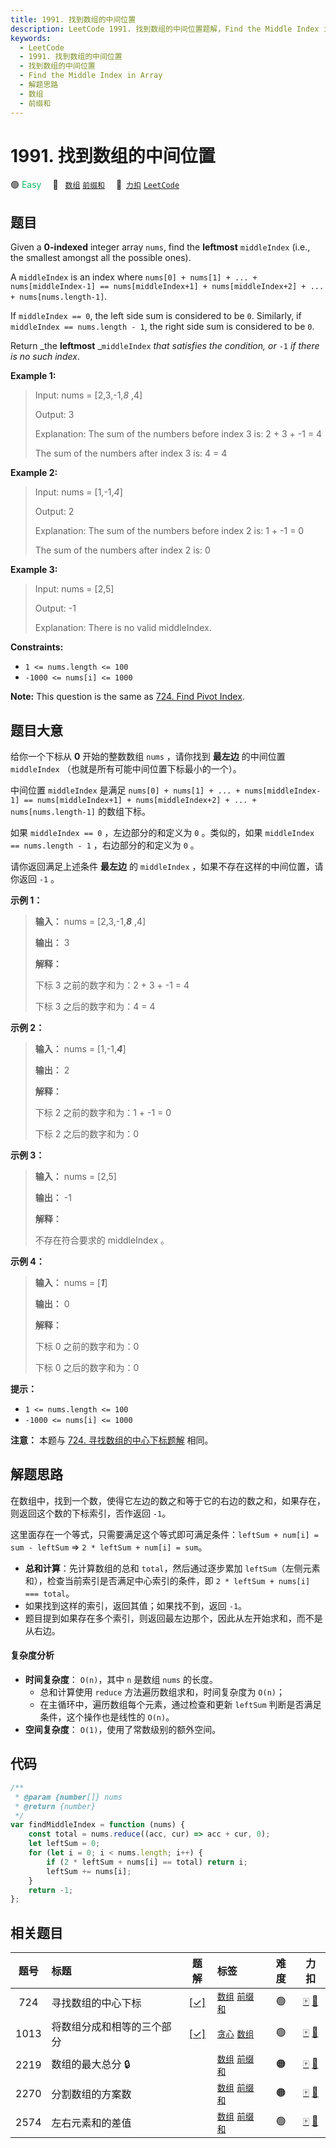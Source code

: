 ```yaml
---
title: 1991. 找到数组的中间位置
description: LeetCode 1991. 找到数组的中间位置题解，Find the Middle Index in Array，包含解题思路、复杂度分析以及完整的 JavaScript 代码实现。
keywords:
  - LeetCode
  - 1991. 找到数组的中间位置
  - 找到数组的中间位置
  - Find the Middle Index in Array
  - 解题思路
  - 数组
  - 前缀和
---
```


# 1991. 找到数组的中间位置

🟢 <font color=#15bd66>Easy</font>&emsp; 🔖&ensp; [`数组`](/tag/array.md) [`前缀和`](/tag/prefix-sum.md)&emsp; 🔗&ensp;[`力扣`](https://leetcode.cn/problems/find-the-middle-index-in-array) [`LeetCode`](https://leetcode.com/problems/find-the-middle-index-in-array)

## 题目

Given a **0-indexed** integer array `nums`, find the **leftmost**
`middleIndex` (i.e., the smallest amongst all the possible ones).

A `middleIndex` is an index where `nums[0] + nums[1] + ... + nums[middleIndex-1] == nums[middleIndex+1] + nums[middleIndex+2] + ... + nums[nums.length-1]`.

If `middleIndex == 0`, the left side sum is considered to be `0`. Similarly,
if `middleIndex == nums.length - 1`, the right side sum is considered to be
`0`.

Return _the **leftmost** _`middleIndex` _that satisfies the condition, or_ `-1`
_if there is no such index_.

**Example 1:**

> Input: nums = [2,3,-1,_8_ ,4]
>
> Output: 3
>
> Explanation: The sum of the numbers before index 3 is: 2 + 3 + -1 = 4
>
> The sum of the numbers after index 3 is: 4 = 4

**Example 2:**

> Input: nums = [1,-1,_4_]
>
> Output: 2
>
> Explanation: The sum of the numbers before index 2 is: 1 + -1 = 0
>
> The sum of the numbers after index 2 is: 0

**Example 3:**

> Input: nums = [2,5]
>
> Output: -1
>
> Explanation: There is no valid middleIndex.

**Constraints:**

- `1 <= nums.length <= 100`
- `-1000 <= nums[i] <= 1000`

**Note:** This question is the same as [724. Find Pivot Index](./0724.md).

## 题目大意

给你一个下标从 **0** 开始的整数数组 `nums` ，请你找到 **最左边** 的中间位置 `middleIndex`
（也就是所有可能中间位置下标最小的一个）。

中间位置 `middleIndex` 是满足 `nums[0] + nums[1] + ... + nums[middleIndex-1] == nums[middleIndex+1] + nums[middleIndex+2] + ... + nums[nums.length-1]` 的数组下标。

如果 `middleIndex == 0` ，左边部分的和定义为 `0` 。类似的，如果 `middleIndex == nums.length - 1`
，右边部分的和定义为 `0` 。

请你返回满足上述条件 **最左边** 的 `middleIndex` ，如果不存在这样的中间位置，请你返回 `-1` 。

**示例 1：**

> **输入：** nums = [2,3,-1,_**8**_ ,4]
>
> **输出：** 3
>
> **解释：**
>
> 下标 3 之前的数字和为：2 + 3 + -1 = 4
>
> 下标 3 之后的数字和为：4 = 4

**示例 2：**

> **输入：** nums = [1,-1,_**4**_]
>
> **输出：** 2
>
> **解释：**
>
> 下标 2 之前的数字和为：1 + -1 = 0
>
> 下标 2 之后的数字和为：0

**示例 3：**

> **输入：** nums = [2,5]
>
> **输出：** -1
>
> **解释：**
>
> 不存在符合要求的 middleIndex 。

**示例 4：**

> **输入：** nums = [_**1**_]
>
> **输出：** 0
>
> **解释：**
>
> 下标 0 之前的数字和为：0
>
> 下标 0 之后的数字和为：0

**提示：**

- `1 <= nums.length <= 100`
- `-1000 <= nums[i] <= 1000`

**注意：** 本题与 [724. 寻找数组的中心下标题解](./0724.md) 相同。

## 解题思路

在数组中，找到一个数，使得它左边的数之和等于它的右边的数之和，如果存在，则返回这个数的下标索引，否作返回 `-1`。

这里面存在一个等式，只需要满足这个等式即可满足条件：`leftSum + num[i] = sum - leftSum` => `2 * leftSum + num[i] = sum`。

- **总和计算**：先计算数组的总和 `total`，然后通过逐步累加 `leftSum`（左侧元素和），检查当前索引是否满足中心索引的条件，即 `2 * leftSum + nums[i] === total`。
- 如果找到这样的索引，返回其值；如果找不到，返回 `-1`。
- 题目提到如果存在多个索引，则返回最左边那个，因此从左开始求和，而不是从右边。

#### 复杂度分析

- **时间复杂度**： `O(n)`，其中 `n` 是数组 `nums` 的长度。
  - 总和计算使用 `reduce` 方法遍历数组求和，时间复杂度为 `O(n)`；
  - 在主循环中，遍历数组每个元素，通过检查和更新 `leftSum` 判断是否满足条件，这个操作也是线性的 `O(n)`。
- **空间复杂度**： `O(1)`，使用了常数级别的额外空间。

## 代码

```javascript
/**
 * @param {number[]} nums
 * @return {number}
 */
var findMiddleIndex = function (nums) {
	const total = nums.reduce((acc, cur) => acc + cur, 0);
	let leftSum = 0;
	for (let i = 0; i < nums.length; i++) {
		if (2 * leftSum + nums[i] == total) return i;
		leftSum += nums[i];
	}
	return -1;
};
```

## 相关题目

<!-- prettier-ignore -->
| 题号 | 标题 | 题解 | 标签 | 难度 | 力扣 |
| :------: | :------ | :------: | :------ | :------: | :------: |
| 724 | 寻找数组的中心下标 | [[✓]](/problem/0724.md) |  [`数组`](/tag/array.md) [`前缀和`](/tag/prefix-sum.md) | 🟢 | [🀄️](https://leetcode.cn/problems/find-pivot-index) [🔗](https://leetcode.com/problems/find-pivot-index) |
| 1013 | 将数组分成和相等的三个部分 | [[✓]](/problem/1013.md) |  [`贪心`](/tag/greedy.md) [`数组`](/tag/array.md) | 🟢 | [🀄️](https://leetcode.cn/problems/partition-array-into-three-parts-with-equal-sum) [🔗](https://leetcode.com/problems/partition-array-into-three-parts-with-equal-sum) |
| 2219 | 数组的最大总分 🔒 |  |  [`数组`](/tag/array.md) [`前缀和`](/tag/prefix-sum.md) | 🟠 | [🀄️](https://leetcode.cn/problems/maximum-sum-score-of-array) [🔗](https://leetcode.com/problems/maximum-sum-score-of-array) |
| 2270 | 分割数组的方案数 |  |  [`数组`](/tag/array.md) [`前缀和`](/tag/prefix-sum.md) | 🟠 | [🀄️](https://leetcode.cn/problems/number-of-ways-to-split-array) [🔗](https://leetcode.com/problems/number-of-ways-to-split-array) |
| 2574 | 左右元素和的差值 |  |  [`数组`](/tag/array.md) [`前缀和`](/tag/prefix-sum.md) | 🟢 | [🀄️](https://leetcode.cn/problems/left-and-right-sum-differences) [🔗](https://leetcode.com/problems/left-and-right-sum-differences) |